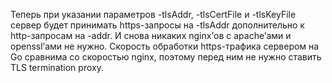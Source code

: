 
Теперь при указании параметров -tlsAddr, -tlsCertFile и -tlsKeyFile сервер будет 
принимать https-запросы на -tlsAddr дополнительно к http-запросам на -addr. И снова никаких nginx’ов c 
apache’ами и openssl’ами не нужно. Скорость обработки https-трафика сервером на Go сравнима со скоростью
nginx, поэтому перед ним не нужно ставить TLS termination proxy.
